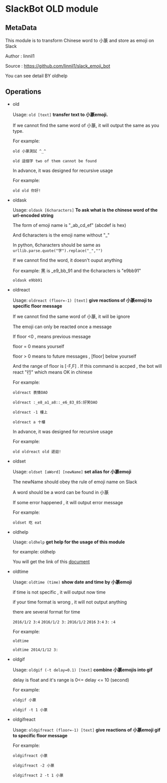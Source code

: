 # SlackBot OLD module

## MetaData
This module is to transform Chinese word to 小篆 and store as emoji on Slack

Author : linnil1

Source : https://github.com/linnil1/slack_emoji_bot

You can see detail BY oldhelp

## Operations
* old 

  Usage: `old [text]` **transfer text to 小篆emoji.**

  If we cannot find the same word of 小篆, it will output the same as you type.

  For example:

  `old 小篆測試 ^_^`

  `old 這個字 two of them cannot be found`

  In advance, it was designed for recursive usage

  For example:

  `old old 你好!`

* oldask

  Usage: `oldask [6characters]` **To ask what is the chinese word of the url-encoded string**

  The form of emoji name is "_ab_cd_ef" (abcdef is hex)

  And 6characters is the emoji name without "_"

  In python, 6characters should be same as `urllib.parse.quote("字").replace("_","")`

  If we cannot find the word, it doesn't ouput anything

  For example: 黑 is _e9_bb_91 and the 6characters is "e9bb91"
  
  `oldask e9bb91`

* oldreact
  
  Usage: `oldreact (floor=-1) [text]` **give reactions of 小篆emoji to specific floor message**

  If we cannot find the same word of 小篆, it will be ignore

  The emoji can only be reacted once a message

  If floor <0 , means previous message

  floor = 0  means yourself

  floor > 0 means to future messages , [floor] below yourself
  
  And the range of floor is [-F,F] . If this command is accped , the bot will react "行" which means OK in chinese 

  For example:

  `oldreact 表情OAO`

  `oldreact :_e8_a1_a8::_e6_83_85:好笑OAO`

  `oldreact -1 樓上`
  
  `oldreact a 十樓`

  In advance, it was designed for recursive usage

  For example:

  `old oldreact old 遞迴!`

* oldset

  Usage: `oldset [aWord] [newName]` **set alias for 小篆emoji**

  The newName should obey the rule of emoji name on Slack

  A word should be a word can be found in 小篆

  If some error happened , it will output error message

  For example:

  `oldset 吃 eat`

* oldhelp

  Usage: `oldhelp` **get help for the usage of this module**

  for example: oldhelp

  You will get the link of this [document](OLDhelp.md)
  
* oldtime

  Usage: `oldtime (time)` **show date and time by 小篆emoji**

  if time is not specific , it will output now time

  if your time format is wrong , it will not output anything

  there are several format for time

	`2016/1/2 3:4` `2016/1/2 3:` `2016/1/2` `2016` `3:4` `3:` `:4`

  For example:

  `oldtime`

  `oldtime 2014/1/12 3:`

* oldgif 

  Usage: `oldgif (-t delay=0.1) [text]` **combine 小篆emojis into gif**

  delay is float and it's range is 0<= delay <= 10 (second)

  For example:

  `oldgif 小篆`
  
  `oldgif -t 1 小篆`

* oldgifreact

  Usage: `oldgifreact (floor=-1) [text]` **give reactions of 小篆emoji gif to specific floor message**

  For example:

  `oldgifreact 小篆`
  
  `oldgifreact -2 小篆`
  
  `oldgifreact 2 -t 1 小篆`
